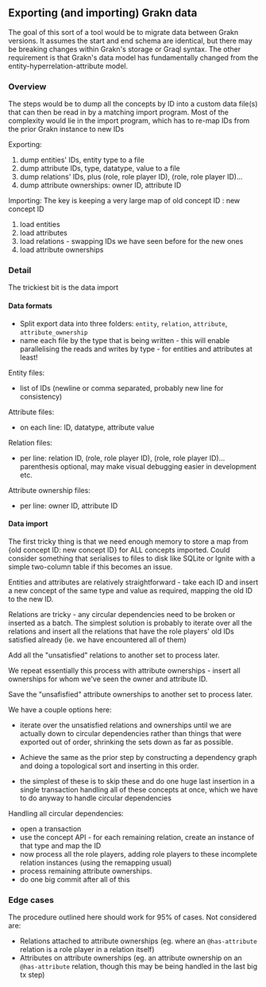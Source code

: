 ## Exporting (and importing) Grakn data

The goal of this sort of a tool would be to migrate data between Grakn versions. It assumes the start and end schema are identical, but there may be breaking changes within Grakn's storage
or Graql syntax. The other requirement is that Grakn's data model has fundamentally changed from the entity-hyperrelation-attribute model.

### Overview
The steps would be to dump all the concepts by ID into a custom data file(s) that can then be read in by a matching import program. 
Most of the complexity would lie in the import program, which has to re-map IDs from the prior Grakn instance to new IDs

Exporting:
1. dump entities' IDs, entity type to a file
2. dump attribute IDs, type, datatype, value to a file 
3. dump relations' IDs, plus (role, role player ID), (role, role player ID)...
4. dump attribute ownerships: owner ID, attribute ID

Importing:
The key is keeping a very large map of old concept ID : new concept ID
1. load entities
2. load attributes
3. load relations - swapping IDs we have seen before for the new ones
4. load attribute ownerships


### Detail
The trickiest bit is the data import

#### Data formats
* Split export data into three folders: `entity`, `relation`, `attribute`, `attribute_ownership`
* name each file by the type that is being written - this will enable parallelising the reads and writes by type - for entities and attributes at least!

Entity files:
* list of IDs (newline or comma separated, probably new line for consistency)

Attribute files:
* on each line: ID, datatype, attribute value

Relation files:
* per line: relation ID, (role, role player ID), (role, role player ID)...
parenthesis optional, may make visual debugging easier in development etc.

Attribute ownership files:
* per line: owner ID, attribute ID

#### Data import

The first tricky thing is that we need enough memory to store a map from {old concept ID: new concept ID} for ALL concepts imported. 
Could consider something that serialises to files to disk like SQLite or Ignite with a simple two-column table if this becomes an issue.

Entities and attributes are relatively straightforward - take each ID and insert a new concept of the same type and value as required,
mapping the old ID to the new ID.

Relations are tricky - any circular dependencies need to be broken or inserted as a batch. The simplest solution is probably to 
iterate over all the relations and insert all the relations that have the role players' old IDs satisfied already (ie. we have encountered all of them)

Add all the "unsatisfied" relations to another set to process later.

We repeat essentially this process with attribute ownerships - insert all ownerships for whom we've seen the owner and attribute ID. 

Save the "unsafisfied" attribute ownerships to another set to process later.

We have a couple options here:
* iterate over the unsatisfied relations and ownerships until we are actually down to circular dependencies rather than things that were exported out of order, shrinking the sets down as far as possible.
* Achieve the same as the prior step by constructing a dependency graph and doing a topological sort and inserting in this order.

* the simplest of these is to skip these and do one huge last insertion in a single transaction handling all of these concepts at once, which we have to do anyway to handle circular dependencies

Handling all circular dependencies:
* open a transaction
* use the concept API - for each remaining relation, create an instance of that type and map the ID
* now process all the role players, adding role players to these incomplete relation instances (using the remapping usual)
* process remaining attribute ownerships.
* do one big commit after all of this



### Edge cases
The procedure outlined here should work for 95% of cases. Not considered are:
* Relations attached to attribute ownerships (eg. where an `@has-attribute` relation is a role player in a relation itself)
* Attributes on attribute ownerships (eg. an attribute ownership on an `@has-attribute` relation, though this may be being handled in the last big tx step)
